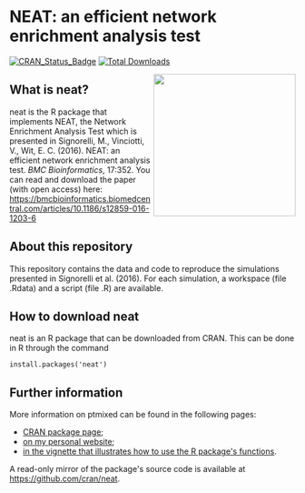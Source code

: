 # NEAT: an efficient network enrichment analysis test

[![CRAN_Status_Badge](http://www.r-pkg.org/badges/version/neat)](https://cran.r-project.org/package=neat)
[![Total Downloads](http://cranlogs.r-pkg.org/badges/grand-total/neat?color=orange)](http://cranlogs.r-pkg.org/badges/grand-total/neat)

<img src="https://user-images.githubusercontent.com/20061736/81393545-d662c680-9120-11ea-9963-a737f963bd8d.png" align="right" alt="" width="250" />

## What is neat?
neat is the R package that implements NEAT, the Network Enrichment Analysis Test which is presented in Signorelli, M., Vinciotti, V., Wit, E. C. (2016). NEAT: an efficient network enrichment analysis test. *BMC Bioinformatics*, 17:352.
You can read and download the paper (with open access) here: https://bmcbioinformatics.biomedcentral.com/articles/10.1186/s12859-016-1203-6

## About this repository
This repository contains the data and code to reproduce the simulations presented in Signorelli et al. (2016).
For each simulation, a workspace (file .Rdata) and a script (file .R) are available.

## How to download neat
neat is an R package that can be downloaded from CRAN. This can be done in R through the command 
```
install.packages('neat')
```

## Further information
More information on ptmixed can be found in the following pages:
* [CRAN package page](https://cran.r-project.org/web/packages/neat/index.html);
* [on my personal website](http://mirkosignorelli.wixsite.com/home/software);
* [in the vignette that illustrates how to use the R package's functions](https://cran.r-project.org/web/packages/neat/vignettes/neat.html).

A read-only mirror of the package's source code is available at https://github.com/cran/neat.
